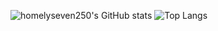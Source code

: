 ![homelyseven250's GitHub stats](https://github-readme-stats.vercel.app/api?username=homelyseven250&count_private=true)
![Top Langs](https://github-readme-stats.vercel.app/api/top-langs/?username=homelyseven250)


